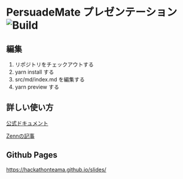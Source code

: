 # PersuadeMate プレゼンテーション ![Build](https://github.com/HackathonTeamA/slides/actions/workflows/main.yml/badge.svg)

## 編集

1. リポジトリをチェックアウトする
2. yarn install する
3. src/md/index.md を編集する
4. yarn preview する

## 詳しい使い方

[公式ドキュメント](https://marpit.marp.app/)

[Zennの記事](https://zenn.dev/cota_hu/books/marp-beginner-advanced)

## Github Pages

https://hackathonteama.github.io/slides/